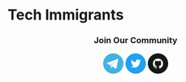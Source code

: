 # Tech Immigrants

<div align="center">
  <h3>Join Our Community</h3>
  <a href="https://t.me/techimmigrants"><img src="https://raw.githubusercontent.com/TechImmigrants/.github/main/icons/telegram.svg" width="40"></a> <a href="https://twitter.com/tech_immigrants"><img src="https://raw.githubusercontent.com/TechImmigrants/.github/main/icons/twitter.svg" width="40"></a> <a href="https://github.com/TechImmigrants"><img src="https://raw.githubusercontent.com/TechImmigrants/.github/main/icons/github.svg" width="40"></a>
  </div>
